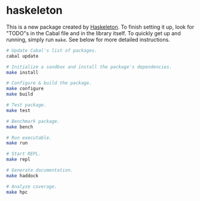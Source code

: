 # haskeleton

This is a new package created by [Haskeleton][]. To finish setting it up, look
for "TODO"s in the Cabal file and in the library itself. To quickly get up and
running, simply run `make`. See below for more detailed instructions.

[haskeleton]: http://taylor.fausak.me/haskeleton/

``` sh
# Update Cabal's list of packages.
cabal update

# Initialize a sandbox and install the package's dependencies.
make install

# Configure & build the package.
make configure
make build

# Test package.
make test

# Benchmark package.
make bench

# Run executable.
make run

# Start REPL.
make repl

# Generate documentation.
make haddock

# Analyze coverage.
make hpc
```

